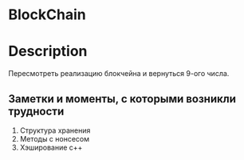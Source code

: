 # BlockChain

# Description

Пересмотреть реализацию блокчейна и вернуться 9-ого числа. 

## Заметки и моменты, с которыми возникли трудности

1. Структура хранения 
2. Методы с нонсесом
3. Хэширование c++
